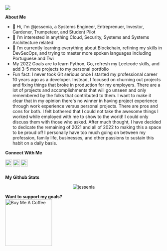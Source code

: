 ![](https://visitor-badge.glitch.me/badge?page_id=jessenia.jessenia)

<b>About Me</b> <br />
- 👋 Hi, I’m @jessenia, a Systems Engineer, Entreprenuer, Investor, Gardener, Trumpeteer, and Student Pilot
- 👀 I’m interested in anything Cloud, Security, Systems and Systems Architecture related
- 🌱 I’m currently learning everything about Blockchain, refining my skills in DevSecOps, and trying to master more spoken languages including Portuguese and Twi
- My 2022 Goals are to learn Python, Go, refresh my Leetcode skills, and add 3-5 more projects to my personal portfolio 
- Fun fact: I never took Git serious once I started my professional career 10 years ago as a developer. Instead, I focused on churning out projects and fixing things that broke in production for my employers. There are a lot of projects and accomplishments that will go unseen and only remembered by the folks that contributed to them. I want to make it clear that in my opinion there's no winner in having project experience through work experience versus personal projects. There are pros and cons for both. I felt bothered that I could not take the awesome things I worked while employed with me to show to the world! I could only discuss them with those who asked. After much thought, I have decided to dedicate the remaining of 2021 and all of 2022 to making this a space to be proud of! I personally have too much going on between my profession, family life, businesses, and other passions to sustain this habit on a daily basis.

<b>Connect With Me</b> <br />

<a href="https://discord.gg/5vc3qdDmHC"><img align="left" alt="Jessenia's Discord" width="22px" src="https://raw.githubusercontent.com/peterthehan/peterthehan/master/assets/discord.svg" /></a> 

<a href="https://twitter.com/jessenia_intech"><img align="left" alt="Jessenia | Twitter" width="22px" src="https://raw.githubusercontent.com/peterthehan/peterthehan/master/assets/twitter.svg" /></a>

<a href="https://www.linkedin.com/in/jessenia/"><img align="left" alt="Jessenia's LinkedIn" width="22px" src="https://raw.githubusercontent.com/peterthehan/peterthehan/master/assets/linkedin.svg" /></a>
 
<br /> <br />

<b>My Github Stats</b> <br />
<p align="center"> <img src="https://github-readme-stats.vercel.app/api?username=jessenia&show_icons=true&theme=gotham" alt="jessenia" />

<b>Want to support my goals? </b> <br />
<a href="https://www.buymeacoffee.com/jessenia" target="_blank"><img src="https://cdn.buymeacoffee.com/buttons/v2/default-red.png" alt="Buy Me A Coffee" width="150" ></a>

<!---
jessenia/jessenia is a ✨ special ✨ repository because its `README.md` (this file) appears on your GitHub profile.
You can click the Preview link to take a look at your changes.
--->
